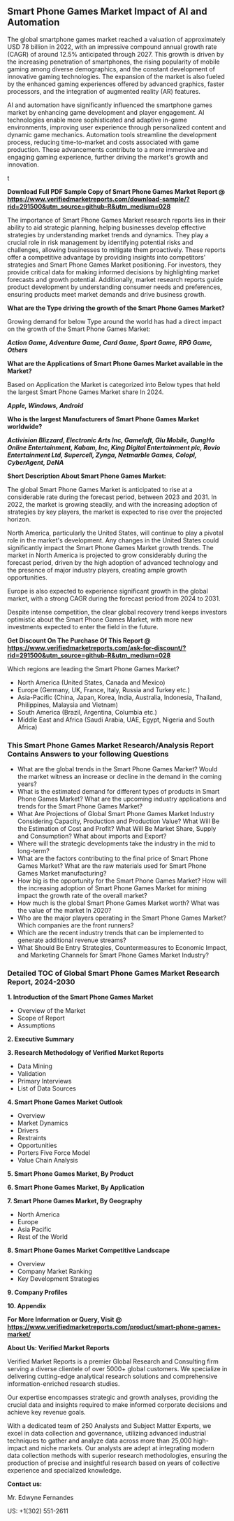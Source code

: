 <h2>Smart Phone Games Market Impact of AI and Automation</h2><p>The global smartphone games market reached a valuation of approximately USD 78 billion in 2022, with an impressive compound annual growth rate (CAGR) of around 12.5% anticipated through 2027. This growth is driven by the increasing penetration of smartphones, the rising popularity of mobile gaming among diverse demographics, and the constant development of innovative gaming technologies. The expansion of the market is also fueled by the enhanced gaming experiences offered by advanced graphics, faster processors, and the integration of augmented reality (AR) features.</p><p>AI and automation have significantly influenced the smartphone games market by enhancing game development and player engagement. AI technologies enable more sophisticated and adaptive in-game environments, improving user experience through personalized content and dynamic game mechanics. Automation tools streamline the development process, reducing time-to-market and costs associated with game production. These advancements contribute to a more immersive and engaging gaming experience, further driving the market's growth and innovation.</p>t</p><p id="" class=""><strong>Download Full PDF Sample Copy of Smart Phone Games Market Report @ <a href="https://www.verifiedmarketreports.com/download-sample/?rid=291500&utm_source=github-R&utm_medium=028" target="_blank">https://www.verifiedmarketreports.com/download-sample/?rid=291500&utm_source=github-R&utm_medium=028</a></strong></p><p>The importance of&nbsp;Smart Phone Games Market research reports lies in their ability to aid strategic planning, helping businesses develop effective strategies by understanding market trends and dynamics. They play a crucial role in risk management by identifying potential risks and challenges, allowing businesses to mitigate them proactively. These reports offer a competitive advantage by providing insights into competitors' strategies and Smart Phone Games Market positioning. For investors, they provide critical data for making informed decisions by highlighting market forecasts and growth potential. Additionally, market research reports guide product development by understanding consumer needs and preferences, ensuring products meet market demands and drive business growth.</p><p><strong>What are the&nbsp;Type driving the growth of the Smart Phone Games Market?</strong></p><p id="" class="">Growing demand for below Type around the world has had a direct impact on the growth of the Smart Phone Games Market:</p><em><strong>Action Game, Adventure Game, Card Game, Sport Game, RPG Game, Others</strong></em></p><strong>What are the&nbsp;Applications&nbsp;of Smart Phone Games Market available in the Market?</strong></p><p id="" class="">Based on Application the Market is categorized into Below types that held the largest Smart Phone Games Market share In 2024.</p><em><strong>Apple, Windows, Android</strong></em></p><strong>Who is the largest Manufacturers of Smart Phone Games Market worldwide?</strong></p><p><em><strong>Activision Blizzard, Electronic Arts Inc, Gameloft, Glu Mobile, GungHo Online Entertainment, Kabam, Inc, King Digital Entertainment plc, Rovio Entertainment Ltd, Supercell, Zynga, Netmarble Games, Colopl, CyberAgent, DeNA</strong></em></p><p id="" class=""><strong>Short Description About Smart Phone Games Market:</strong></p><p>The global Smart Phone Games Market is anticipated to rise at a considerable rate during the forecast period, between 2023 and 2031. In 2022, the market is growing steadily, and with the increasing adoption of strategies by key players, the market is expected to rise over the projected horizon.</p><p>North America, particularly the United States, will continue to play a pivotal role in the market's development. Any changes in the United States could significantly impact the Smart Phone Games Market growth trends. The market in North America is projected to grow considerably during the forecast period, driven by the high adoption of advanced technology and the presence of major industry players, creating ample growth opportunities.</p><p>Europe is also expected to experience significant growth in the global market, with a strong CAGR during the forecast period from 2024 to 2031.</p><p>Despite intense competition, the clear global recovery trend keeps investors optimistic about the Smart Phone Games Market, with more new investments expected to enter the field in the future.</p><p id="" class=""><strong>Get Discount On The Purchase Of This Report @ <a href="https://www.verifiedmarketreports.com/ask-for-discount/?rid=291500&utm_source=github-R&utm_medium=028" target="_blank">https://www.verifiedmarketreports.com/ask-for-discount/?rid=291500&utm_source=github-R&utm_medium=028</a></strong></p>Which regions are leading the Smart Phone Games Market?</p><ul><li>North America (United States, Canada and Mexico)</li><li>Europe (Germany, UK, France, Italy, Russia and Turkey etc.)</li><li>Asia-Pacific (China, Japan, Korea, India, Australia, Indonesia, Thailand, Philippines, Malaysia and Vietnam)</li><li>South America (Brazil, Argentina, Columbia etc.)</li><li>Middle East and Africa (Saudi Arabia, UAE, Egypt, Nigeria and South Africa)</li></ul><h3 id="" class="">This Smart Phone Games Market Research/Analysis Report Contains Answers to your following Questions</h3><ul><li>What are the global trends in the Smart Phone Games Market? Would the market witness an increase or decline in the demand in the coming years?</li><li>What is the estimated demand for different types of products in Smart Phone Games Market? What are the upcoming industry applications and trends for the Smart Phone Games Market?</li><li>What Are Projections of Global Smart Phone Games Market Industry Considering Capacity, Production and Production Value? What Will Be the Estimation of Cost and Profit? What Will Be Market Share, Supply and Consumption? What about imports and Export?</li><li>Where will the strategic developments take the industry in the mid to long-term?</li><li>What are the factors contributing to the final price of Smart Phone Games Market? What are the raw materials used for Smart Phone Games Market manufacturing?</li><li>How big is the opportunity for the Smart Phone Games Market? How will the increasing adoption of Smart Phone Games Market for mining impact the growth rate of the overall market?</li><li>How much is the global Smart Phone Games Market worth? What was the value of the market In 2020?</li><li>Who are the major players operating in the Smart Phone Games Market? Which companies are the front runners?</li><li>Which are the recent industry trends that can be implemented to generate additional revenue streams?</li><li>What Should Be Entry Strategies, Countermeasures to Economic Impact, and Marketing Channels for Smart Phone Games Market Industry?</li></ul><h3 id="" class="">Detailed TOC of Global Smart Phone Games Market Research Report, 2024-2030</h3><p id="" class=""><strong>1. Introduction of the Smart Phone Games Market</strong></p><ul><li>Overview of the Market</li><li>Scope of Report</li><li>Assumptions</li></ul><p id="" class=""><strong>2. Executive Summary</strong></p><p id="" class=""><strong>3. Research Methodology of Verified Market Reports</strong></p><ul><li>Data Mining</li><li>Validation</li><li>Primary Interviews</li><li>List of Data Sources</li></ul><p id="" class=""><strong>4. Smart Phone Games Market Outlook</strong></p><ul><li>Overview</li><li>Market Dynamics</li><li>Drivers</li><li>Restraints</li><li>Opportunities</li><li>Porters Five Force Model</li><li>Value Chain Analysis</li></ul><p id="" class=""><strong>5. Smart Phone Games Market, By Product</strong></p><p id="" class=""><strong>6. Smart Phone Games Market, By Application</strong></p><p id="" class=""><strong>7. Smart Phone Games Market, By Geography</strong></p><ul><li>North America</li><li>Europe</li><li>Asia Pacific</li><li>Rest of the World</li></ul><p id="" class=""><strong>8. Smart Phone Games Market Competitive Landscape</strong></p><ul><li>Overview</li><li>Company Market Ranking</li><li>Key Development Strategies</li></ul><p id="" class=""><strong>9. Company Profiles</strong></p><p id="" class=""><strong>10. Appendix</strong></p><p id="" class=""><strong>For More Information or Query, Visit @ <a href="https://www.verifiedmarketreports.com/product/smart-phone-games-market/" target="_blank">https://www.verifiedmarketreports.com/product/smart-phone-games-market/</a></strong></p><p id="" class=""><strong>About Us: Verified Market Reports</strong></p><p id="" class="">Verified Market Reports is a premier Global Research and Consulting firm serving a diverse clientele of over 5000+ global customers. We specialize in delivering cutting-edge analytical research solutions and comprehensive information-enriched research studies.</p><p id="" class="">Our expertise encompasses strategic and growth analyses, providing the crucial data and insights required to make informed corporate decisions and achieve key revenue goals.</p><p id="" class="">With a dedicated team of 250 Analysts and Subject Matter Experts, we excel in data collection and governance, utilizing advanced industrial techniques to gather and analyze data across more than 25,000 high-impact and niche markets. Our analysts are adept at integrating modern data collection methods with superior research methodologies, ensuring the production of precise and insightful research based on years of collective experience and specialized knowledge.</p><p id="" class=""><strong>Contact us:</strong></p><p id="" class="">Mr. Edwyne Fernandes</p><p id="" class="">US: +1(302) 551-2611</p>